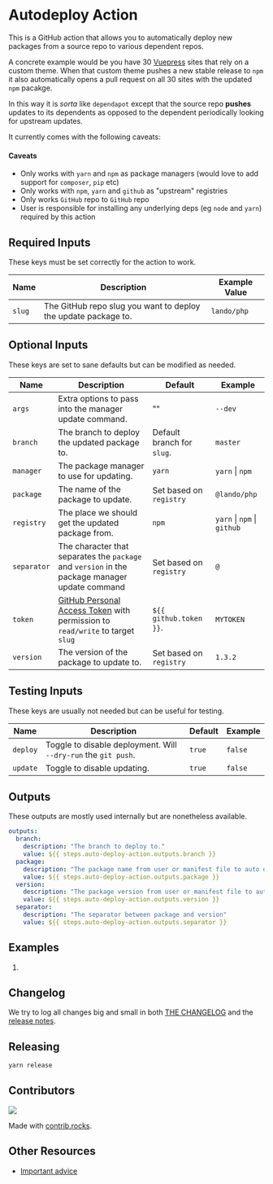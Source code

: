 # Autodeploy Action

This is a GitHub action that allows you to automatically deploy new packages from a source repo to various dependent repos.

A concrete example would be you have 30 [Vuepress](https://vuepress.vuejs.org/) sites that rely on a custom theme. When that custom theme pushes a new stable release to `npm` it also automatically opens a pull request on all 30 sites with the updated `npm` pacakge.

In this way it is _sorta_ like `dependapot` except that the source repo **pushes** updates to its dependents as opposed to the dependent periodically looking for upstream updates.

It currently comes with the following caveats:

#### Caveats

* Only works with `yarn` and `npm` as package managers (would love to add support for `composer`, `pip` etc)
* Only works with `npm`, `yarn` and `github` as "upstream" registries
* Only works `GitHub` repo to `GitHub` repo
* User is responsible for installing any underlying deps (eg `node` and `yarn`) required by this action

## Required Inputs

These keys must be set correctly for the action to work.

| Name | Description | Example Value |
|---|---|---|
| `slug` | The GitHub repo slug you want to deploy the update package to.  | `lando/php` |

## Optional Inputs

These keys are set to sane defaults but can be modified as needed.

| Name | Description | Default | Example |
|---|---|---|---|
| `args` | Extra options to pass into the manager update command. | "" | `--dev` |
| `branch` | The branch to deploy the updated package to. | Default branch for `slug`. | `master` |
| `manager` | The package manager to use for updating. | `yarn` | `yarn` \| `npm` |
| `package` | The name of the package to update. | Set based on `registry` | `@lando/php` |
| `registry` | The place we should get the updated package from. | `npm` | `yarn` \| `npm` \| `github` |
| `separator` | The character that separates the `package` and `version` in the package manager update command  | Set based on `registry` | `@` |
| `token` | [GitHub Personal Access Token](https://docs.github.com/en/authentication/keeping-your-account-and-data-secure/creating-a-personal-access-token) with permission to `read/write` to target `slug` | `${{ github.token }}`. | `MYTOKEN` |
| `version` | The version of the package to update to. | Set based on `registry` | `1.3.2` |

## Testing Inputs

These keys are usually not needed but can be useful for testing.

| Name | Description | Default | Example |
|---|---|---|---|
| `deploy` | Toggle to disable deployment. Will `--dry-run` the `git push`. | `true` | `false` |
| `update` | Toggle to disable updating. | `true` | `false` |

## Outputs

These outputs are mostly used internally but are nonetheless available.

```yaml
outputs:
  branch:
    description: "The branch to deploy to."
    value: ${{ steps.auto-deploy-action.outputs.branch }}
  package:
    description: "The package name from user or manifest file to auto deploy."
    value: ${{ steps.auto-deploy-action.outputs.package }}
  version:
    description: "The package version from user or manifest file to auto deploy."
    value: ${{ steps.auto-deploy-action.outputs.version }}
  separator:
    description: "The separator between package and version"
    value: ${{ steps.auto-deploy-action.outputs.separator }}
```

##  Examples

1.

## Changelog

We try to log all changes big and small in both [THE CHANGELOG](https://github.com/lando/auto-deploy-action/blob/main/CHANGELOG.md) and the [release notes](https://github.com/lando/auto-deploy-action/releases).

## Releasing

```bash
yarn release
```

## Contributors

<a href="https://github.com/lando/auto-deploy-action/graphs/contributors">
  <img src="https://contrib.rocks/image?repo=lando/auto-deploy-action" />
</a>

Made with [contrib.rocks](https://contrib.rocks).

## Other Resources

* [Important advice](https://www.youtube.com/watch?v=WA4iX5D9Z64)
